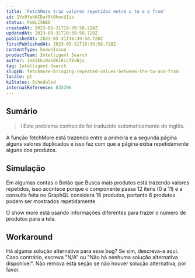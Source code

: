```yaml
---
title: 'FetchMore traz valores repetidos entre o to e o from'
id: 1Vx0YekKCDaf8t6hocU1iv
status: PUBLISHED
createdAt: 2023-05-31T16:39:58.224Z
updatedAt: 2023-05-31T16:39:58.728Z
publishedAt: 2023-05-31T16:39:58.728Z
firstPublishedAt: 2023-05-31T16:39:58.728Z
contentType: knownIssue
productTeam: Intelligent Search
author: 2mXZkbi0oi061KicTExNjo
tag: Intelligent Search
slugEN: fetchmore-bringing-repeated-values-between-the-to-and-from
locale: pt
kiStatus: Scheduled
internalReference: 835396
---
```


## Sumário

>ℹ️ Este problema conhecido foi traduzido automaticamente do inglês.


A função fetchMore está trazendo entre a primeira e a segunda página alguns valores duplicados e isso faz com que a página exiba repetidamente alguns dos produtos.

## Simulação



Em algumas contas o Botão que Busca mais produtos está trazendo valores repetidos, isso acontece porque o componente passa 12 itens (0 a 11) e a consulta feita no GraphQL considera 18 produtos, portanto 6 produtos podem ser mostrados repetidamente.

O show more está usando informações diferentes para trazer o número de produtos para a tela.



## Workaround


Há alguma solução alternativa para esse bug? Se sim, descreva-a aqui. Caso contrário, escreva "N/A" ou "Não há nenhuma solução alternativa disponível". Não remova esta seção se não houver solução alternativa, por favor.





